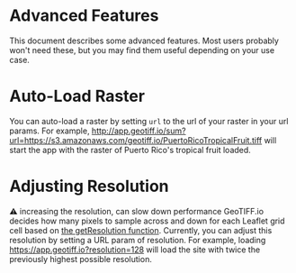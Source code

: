 # Advanced Features
This document describes some advanced features.  Most users probably won't need these, but you may find them useful depending on your use case.

# Auto-Load Raster
You can auto-load a raster by setting `url` to the url of your raster in your url params.  For example, http://app.geotiff.io/sum?url=https://s3.amazonaws.com/geotiff.io/PuertoRicoTropicalFruit.tiff will start the app with the raster of Puerto Rico's tropical fruit loaded.

# Adjusting Resolution
:warning: increasing the resolution, can slow down performance
GeoTIFF.io decides how many pixels to sample across and down for each Leaflet grid cell based on [the getResolution function](https://github.com/GeoTIFF/geotiff.io/blob/master/src/services/RasterService.js#L4).
Currently, you can adjust this resolution by setting a URL param of resolution.  For example, loading https://app.geotiff.io?resolution=128 will load the site with twice the previously highest possible resolution.
